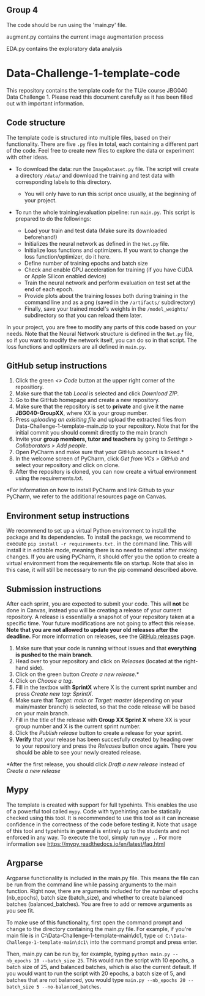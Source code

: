 ## Group 4

The code should be run using the 'main.py' file.

augment.py contains the current image augmentation process

EDA.py contains the exploratory data analysis

# Data-Challenge-1-template-code
This repository contains the template code for the TU/e course JBG040 Data Challenge 1.
Please read this document carefully as it has been filled out with important information.

## Code structure
The template code is structured into multiple files, based on their functionality. 
There are five `.py` files in total, each containing a different part of the code. 
Feel free to create new files to explore the data or experiment with other ideas.

- To download the data: run the `ImageDataset.py` file. The script will create a directory `/data/` and download the training and test data with corresponding labels to this directory. 
    - You will only have to run this script once usually, at the beginning of your project.

- To run the whole training/evaluation pipeline: run `main.py`. This script is prepared to do the followings:
    - Load your train and test data (Make sure its downloaded beforehand!)
    - Initializes the neural network as defined in the `Net.py` file.
    - Initialize loss functions and optimizers. If you want to change the loss function/optimizer, do it here.
    - Define number of training epochs and batch size
    - Check and enable GPU acceleration for training (if you have CUDA or Apple Silicon enabled device)
    - Train the neural network and perform evaluation on test set at the end of each epoch.
    - Provide plots about the training losses both during training in the command line and as a png (saved in the `/artifacts/` subdirectory)
    - Finally, save your trained model's weights in the `/model_weights/` subdirectory so that you can reload them later.

In your project, you are free to modify any parts of this code based on your needs. 
Note that the Neural Network structure is defined in the `Net.py` file, so if you want to modify the network itself, you can do so in that script.
The loss functions and optimizers are all defined in `main.py`.

## GitHub setup instructions
1. Click the green *<> Code* button at the upper right corner of the repositiory.
2. Make sure that the tab *Local* is selected and click *Download ZIP*.
3. Go to the GitHub homepage and create a new repository.
4. Make sure that the repository is set to **private** and give it the name **JBG040-GroupXX**, where XX is your group number.
5. Press *uploading an exisiting file* and upload the extracted files from Data-Challenge-1-template-main.zip to your repository. Note that for the initial commit you should commit directly to the main branch
6. Invite your **group members, tutor and teachers** by going to *Settings > Collaborators > Add people*.
7. Open PyCharm and make sure that your GitHub account is linked.*
8. In the welcome screen of PyCharm, click *Get from VCs > GitHub* and select your repository and click on clone.
9. After the repository is cloned, you can now create a virtual environment using the requirements.txt.

*For information on how to install PyCharm and link Github to your PyCharm, we refer to the additional resources page on Canvas.


## Environment setup instructions
We recommend to set up a virtual Python environment to install the package and its dependencies. To install the package, we recommend to execute `pip install -r requirements.txt.` in the command line. This will install it in editable mode, meaning there is no need to reinstall after making changes. If you are using PyCharm, it should offer you the option to create a virtual environment from the requirements file on startup. Note that also in this case, it will still be necessary to run the pip command described above.

## Submission instructions
After each sprint, you are expected to submit your code. This will **not** be done in Canvas, instead you will be creating a release of your current repository. 
A release is essentially a snapshot of your repository taken at a specific time. 
Your future modifications are not going to affect this release.
**Note that you are not allowed to update your old releases after the deadline.**
For more information on releases, see the [GitHub releases](https://docs.github.com/en/repositories/releasing-projects-on-github/about-releases) page.

1. Make sure that your code is running without issues and that **everything is pushed to the main branch**.
2. Head over to your repository and click on *Releases* (located at the right-hand side).
3. Click on the green button *Create a new release*.*
4. Click on *Choose a tag*.
5. Fill in the textbox with **SprintX** where X is the current sprint number and press *Create new tag: SprintX*. 
6. Make sure that *Target: main* or *Target: master* (depending on your main/master branch) is selected, so that the code release will be based on your main branch. 
7. Fill in the title of the release with **Group XX Sprint X** where XX is your group number and X is the current sprint number.
8. Click the *Publish release* button to create a release for your sprint.
9. **Verify** that your release has been succesfully created by heading over to your repository and press the *Releases* button once again. There you should be able to see your newly created release.

*After the first release, you should click *Draft a new release* instead of *Create a new release*

## Mypy
The template is created with support for full typehints. This enables the use of a powerful tool called `mypy`. Code with typehinting can be statically checked using this tool. It is recommended to use this tool as it can increase confidence in the correctness of the code before testing it. Note that usage of this tool and typehints in general is entirely up to the students and not enforced in any way. To execute the tool, simply run `mypy .`. For more information see https://mypy.readthedocs.io/en/latest/faq.html

## Argparse
Argparse functionality is included in the main.py file. This means the file can be run from the command line while passing arguments to the main function. Right now, there are arguments included for the number of epochs (nb_epochs), batch size (batch_size), and whether to create balanced batches (balanced_batches). You are free to add or remove arguments as you see fit.

To make use of this functionality, first open the command prompt and change to the directory containing the main.py file.
For example, if you're main file is in C:\Data-Challenge-1-template-main\dc1\, 
type `cd C:\Data-Challenge-1-template-main\dc1\` into the command prompt and press enter.

Then, main.py can be run by, for example, typing `python main.py --nb_epochs 10 --batch_size 25`.
This would run the script with 10 epochs, a batch size of 25, and balanced batches, which is also the current default.
If you would want to run the script with 20 epochs, a batch size of 5, and batches that are not balanced, 
you would type `main.py --nb_epochs 20 --batch_size 5 --no-balanced_batches`.
